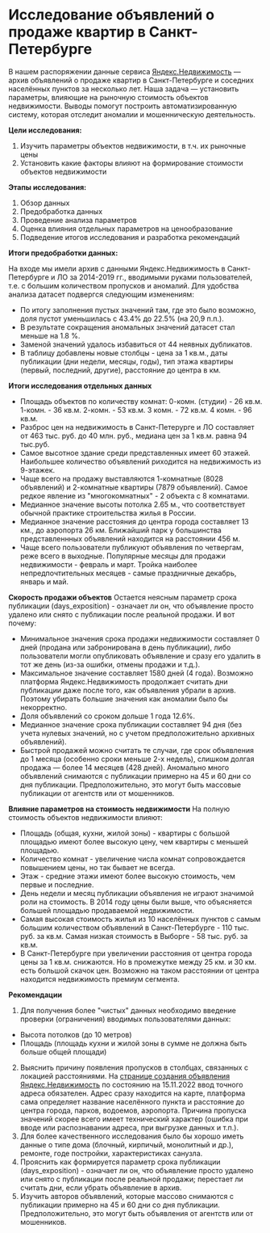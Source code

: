# Исследование объявлений о продаже квартир в Санкт-Петербурге

В нашем распоряжении данные сервиса [Яндекс.Недвижимость](https://realty.ya.ru/sankt-peterburg_i_leningradskaya_oblast/?utm_referrer=https%3A%2F%2Frealty.ya.ru%2Fshowcaptcha%3Fmt%3D01EAD70425A8BCBF0929B86BD3DADED0D324F6558DC9DCCF542BF7A0A6EF8712DB09%26retpath%3DaHR0cHM6Ly9yZWFsdHkueWEucnUvPw%252C%252C_7490177ca1f5809a3f6c0d8695c02986%26t%3D3%2F1678729830%2Ffcd60561a39a2335dccdffd65062578f%26u%3D6ba8981c-e9679991-64c3208b-62265de5%26s%3D13a40faa3f3cc684c4dba0d8dcae86c4) — архив объявлений о продаже квартир в Санкт-Петербурге и соседних населённых пунктов за несколько лет. Наша задача — установить параметры, влияющие на рыночную стоимость объектов недвижимости. Выводы помогут построить автоматизированную систему, которая отследит аномалии и мошенническую деятельность. 

**Цели исследования:**

1. Изучить параметры объектов недвижимости, в т.ч. их рыночные цены 
2. Установить какие факторы влияют на формирование стоимости объектов недвижимости

**Этапы исследования:**

1. Обзор данных
2. Предобработка данных
3. Проведение анализа параметров 
4. Оценка влияния отдельных параметров на ценообразование 
5. Подведение итогов исследования и разработка рекомендаций

**Итоги предобработки данных:**

На входе мы имели архив с данными Яндекс.Недвижимость в Санкт-Петербурге и ЛО за 2014-2019 гг., вводимыми руками пользователей, т.е. с большим количеством пропусков и аномалий.
Для удобства анализа датасет подвергся следующим изменениям:
- По итогу заполнения пустых значений там, где это было возможно, доля пустот уменьшилась с 43.4% до 22.5% (на 20,9 п.п.).
- В результате сокращения аномальных значений датасет стал меньше на 1.8 %.
- Заменой значений удалось избавиться от 44 неявных дубликатов.
- В таблицу добавлены новые столбцы - цена за 1 кв.м., даты публикации (дни недели, месяцы, годы), тип этажа квартиры (первый, последний, другие), расстояние до центра в км.

**Итоги исследования отдельных данных**
- Площадь объектов по количеству комнат:
0-комн. (студии) - 26 кв.м.
1-комн. - 36 кв.м.
2-комн. - 53 кв.м.
3 комн. - 72 кв.м.
4 комн. - 96 кв.м.
- Разброс цен на недвижимость в Санкт-Петерурге и ЛО составляет от 463 тыс. руб. до 40 млн. руб., медиана цен за 1 кв.м. равна 94 тыс.руб.
- Самое высотное здание среди представленных имеет 60 этажей. Наибольшее количество объявлений риходится на недвижимость из 9-этажек.
- Чаще всего на продажу выставляются 1-комнатные (8028 объявлений) и 2-комнатные квартиры (7879 объявлений). Самое редкое явление из "многокомнатных" - 2 объекта с 8 комнатами.
- Медианное значение высоты потолка 2.65 м., что соответствует обычной практике строительства жилья в России.
- Медианное значение расстояния до центра города составляет 13 км., до аэропорта 26 км. Ближайший парк у большинства представленнных объявлений находится на расстоянии 456 м.
- Чаще всего пользователи публикуют объявления по четвергам, реже всего в выходные. Популярные месяцы для продажи недвижимости - февраль и март. Тройка наиболее непредпочтительных месяцев - самые праздничные декабрь, январь и май.

**Скорость продажи объектов**
Остается неясным параметр срока публикации (days_exposition) - означает ли он, что объявление просто удалено или снято с публикации после реальной продажи. И вот почему: 
- Минимальное значения срока продажи недвижимости составляет 0 дней (продана или забронирована в день публикации), либо пользователи могли опубликовать объявление и сразу его удалить в тот же день (из-за ошибки, отмены продажи и т.д.).
- Максимальное значение составляет 1580 дней (4 года). Возможно платформа Яндекс.Недвижимость продолжает считать дни публикации даже после того, как объявления убрали в архив. Поэтому убирать большие значения как аномалии было бы некорректно.
- Доля объявлений со сроком дольше 1 года 12.6%.
- Медианное значение срока публикации составляет 94 дня (без учета нулевых значений, но с учетом предположительно архивных объявлений).
- Быстрой продажей можно считать те случаи, где срок объявления до 1 месяца (особенно сроки меньше 2-х недель), слишком долгая продажа — более 14 месяцев (428 дней). Аномально много объявлений снимаются с публикации примерно на 45 и 60 дни со дня публикации. Предположительно, это могут быть массовые публикации от агентств или от мошенников.

**Влияние параметров на стоимость недвижимости** 
На полную стоимость объектов недвижимости влияют:
- Площадь (общая, кухни, жилой зоны) - квартиры с большой площадью имеют более высокую цену, чем квартиры с меньшей площадью.
- Количество комнат - увеличение числа комнат сопровождается повышением цены, но так бывает не всегда.
- Этаж - средние этажи имеют более высокую стоимость, чем первые и последние.
- День недели и месяц публикации объявления не играют значимой роли на стоимость. В 2014 году цены были выше, что объясняется большей площадью продаваемой недвижимости.
- Cамая высокая стоимость жилья из 10 населённых пунктов с самым большим количеством объявлений в Санкт-Петербурге - 110 тыс. руб. за кв.м. Самая низкая стоимость в Выборге - 58 тыс. руб. за кв.м.
- В Санкт-Петербурге при увеличении расстояния от центра города цены за 1 кв.м. снижаются. Но в промежутке между 25 км. и 30 км. есть большой скачок цен. Возможно на таком расстоянии от центра находится недвижимость премиум сегмента.

**Рекомендации**
1. Для получения более "чистых" данных необходимо введение проверки (ограничения) вводимых пользователями данных:
- Высота потолков (до 10 метров)
- Площадь (площадь кухни и жилой зоны в сумме не должна быть больше общей площади)
2. Выяснить причину появления пропусков в столбцах, связанных с локацией расстояниями. На [странице создания объявления Яндекс.Недвижимость](https://realty.ya.ru/management-new/add/) по состоянию на 15.11.2022 ввод точного адреса обязателен. Адрес сразу находится на карте, платформа сама определяет название населённого пункта и расстояние до центра города, парков, водоемов, аэропорта. Причина пропуска значений скорее всего имеет технический характер (ошибка при вводе или распознавании адреса, при выгрузке данных и т.п.). 
3. Для более качественного исследования было бы хорошо иметь данные о типе дома (блочный, кирпичый, монолитный и др.), ремонте, годе постройки, характеристиках санузла.
4. Прояснить как формируется параметр срока публикации (days_exposition) - означает ли он, что объявление просто удалено или снято с публикации после реальной продажи; перестает ли считать дни, если убрать объявление в архив.
5. Изучить авторов объявлений, которые массово снимаются с публикации примерно на 45 и 60 дни со дня публикации. Предположительно, это могут быть объявления от агентств или от мошенников.

